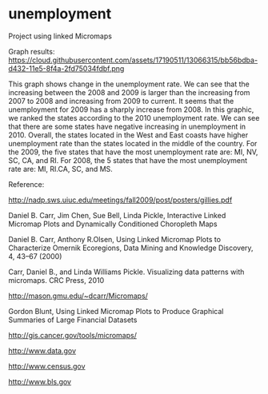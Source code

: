 # unemployment
Project using linked Micromaps


Graph results:
https://cloud.githubusercontent.com/assets/17190511/13066315/bb56bdba-d432-11e5-8f4a-2fd75034fdbf.png

This graph shows change in the unemployment rate. We can see that the increasing between the 2008 and 2009 is larger than the 
increasing from 2007 to 2008 and increasing from 2009 to current. It seems that the unemployment for 2009 has a sharply increase 
from 2008. In this graphic, we ranked the states according to the 2010 unemployment rate. We can see that there are some states
have negative increasing in unemployment in 2010. Overall, the states located in the West and East coasts have higher unemployment
rate than the states located in the middle of the country. For the 2009, the five states that have the most unemployment rate are:
MI, NV, SC, CA, and RI. For 2008, the 5 states that have the most unemployment rate are: MI, RI.CA, SC, and MS.

Reference:

http://nadp.sws.uiuc.edu/meetings/fall2009/post/posters/gillies.pdf

Daniel B. Carr, Jim Chen, Sue Bell, Linda Pickle, Interactive Linked Micromap Plots and Dynamically
Conditioned Choropleth Maps

Daniel B. Carr, Anthony R.Olsen, Using Linked Micromap Plots to Characterize Omernik Ecoregions, Data Mining 
and Knowledge Discovery, 4, 43–67 (2000)

Carr, Daniel B., and Linda Williams Pickle. Visualizing data patterns with micromaps. CRC Press, 2010

http://mason.gmu.edu/~dcarr/Micromaps/

Gordon Blunt, Using Linked Micromap Plots to Produce Graphical Summaries of Large Financial Datasets

http://gis.cancer.gov/tools/micromaps/

http://www.data.gov

http://www.census.gov

http://www.bls.gov



